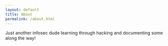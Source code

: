 ```yaml
---
layout: default
title: About
permalink: /about.html
---
```


Just another infosec dude learning through hacking and documenting some along the way!
